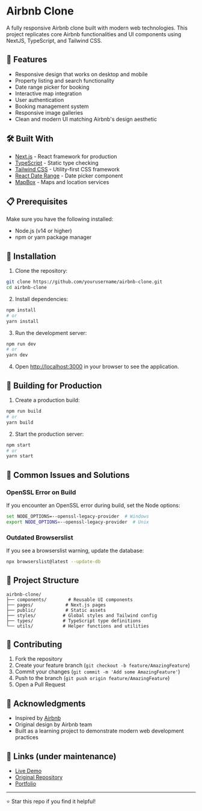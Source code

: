 # Airbnb Clone

A fully responsive Airbnb clone built with modern web technologies. This project replicates core Airbnb functionalities and UI components using NextJS, TypeScript, and Tailwind CSS.

## 🚀 Features

- Responsive design that works on desktop and mobile
- Property listing and search functionality
- Date range picker for booking
- Interactive map integration
- User authentication
- Booking management system
- Responsive image galleries
- Clean and modern UI matching Airbnb's design aesthetic

## 🛠️ Built With

- [Next.js](https://nextjs.org/) - React framework for production
- [TypeScript](https://www.typescriptlang.org/) - Static type checking
- [Tailwind CSS](https://tailwindcss.com/) - Utility-first CSS framework
- [React Date Range](https://github.com/hypeserver/react-date-range) - Date picker component
- [MapBox](https://www.mapbox.com/) - Maps and location services

## 📋 Prerequisites

Make sure you have the following installed:
- Node.js (v14 or higher)
- npm or yarn package manager

## 🔧 Installation

1. Clone the repository:
```bash
git clone https://github.com/yourusername/airbnb-clone.git
cd airbnb-clone
```

2. Install dependencies:
```bash
npm install
# or
yarn install
```


3. Run the development server:
```bash
npm run dev
# or
yarn dev
```

4. Open [http://localhost:3000](http://localhost:3000) in your browser to see the application.

## 🚀 Building for Production

1. Create a production build:
```bash
npm run build
# or
yarn build
```

2. Start the production server:
```bash
npm start
# or
yarn start
```

## 🔧 Common Issues and Solutions

### OpenSSL Error on Build
If you encounter an OpenSSL error during build, set the Node options:
```bash
set NODE_OPTIONS=--openssl-legacy-provider  # Windows
export NODE_OPTIONS=--openssl-legacy-provider  # Unix
```

### Outdated Browserslist
If you see a browserslist warning, update the database:
```bash
npx browserslist@latest --update-db
```

## 🎨 Project Structure

```
airbnb-clone/
├── components/        # Reusable UI components
├── pages/            # Next.js pages
├── public/           # Static assets
├── styles/          # Global styles and Tailwind config
├── types/           # TypeScript type definitions
└── utils/           # Helper functions and utilities
```

## 🤝 Contributing

1. Fork the repository
2. Create your feature branch (`git checkout -b feature/AmazingFeature`)
3. Commit your changes (`git commit -m 'Add some AmazingFeature'`)
4. Push to the branch (`git push origin feature/AmazingFeature`)
5. Open a Pull Request



## 👏 Acknowledgments

- Inspired by [Airbnb](https://www.airbnb.com/)
- Original design by Airbnb team
- Built as a learning project to demonstrate modern web development practices

## 🔗 Links (under maintenance)

- [Live Demo](https://your-demo-link.com)
- [Original Repository](https://github.com/edwintantawi/airbnb-web-clone)
- [Portfolio](https://your-portfolio.com)

---
⭐️ Star this repo if you find it helpful!
